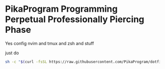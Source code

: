 # PikaProgram Programming Perpetual Professionally Piercing Phase

Yes config
nvim and tmux and zsh and stuff


just do 
```sh
sh -c "$(curl -fsSL https://raw.githubusercontent.com/PikaProgram/dotfiles/master/install.sh)"
```
